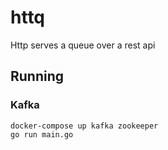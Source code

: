 # httq
Http serves a queue over a rest api

## Running

### Kafka

```
docker-compose up kafka zookeeper
go run main.go
```